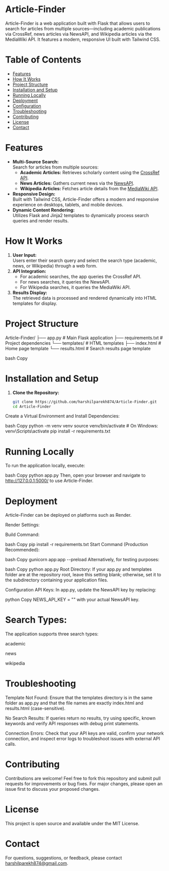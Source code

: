 # Article-Finder

Article-Finder is a web application built with Flask that allows users to search for articles from multiple sources—including academic publications via CrossRef, news articles via NewsAPI, and Wikipedia articles via the MediaWiki API. It features a modern, responsive UI built with Tailwind CSS.

# Table of Contents

- [Features](#features)
- [How It Works](#how-it-works)
- [Project Structure](#project-structure)
- [Installation and Setup](#installation-and-setup)
- [Running Locally](#running-locally)
- [Deployment](#deployment)
- [Configuration](#configuration)
- [Troubleshooting](#troubleshooting)
- [Contributing](#contributing)
- [License](#license)
- [Contact](#contact)

# Features

- **Multi-Source Search:**  
  Search for articles from multiple sources:
  - **Academic Articles:** Retrieves scholarly content using the [CrossRef API](https://api.crossref.org/).
  - **News Articles:** Gathers current news via the [NewsAPI](https://newsapi.org/).
  - **Wikipedia Articles:** Fetches article details from the [MediaWiki API](https://www.mediawiki.org/wiki/API:Main_page).
- **Responsive Design:**  
  Built with Tailwind CSS, Article-Finder offers a modern and responsive experience on desktops, tablets, and mobile devices.
- **Dynamic Content Rendering:**  
  Utilizes Flask and Jinja2 templates to dynamically process search queries and render results.

# How It Works

1. **User Input:**  
   Users enter their search query and select the search type (academic, news, or Wikipedia) through a web form.
2. **API Integration:**  
   - For academic searches, the app queries the CrossRef API.
   - For news searches, it queries the NewsAPI.
   - For Wikipedia searches, it queries the MediaWiki API.
3. **Results Display:**  
   The retrieved data is processed and rendered dynamically into HTML templates for display.

# Project Structure

Article-Finder/ ├── app.py # Main Flask application ├── requirements.txt # Project dependencies └── templates/ # HTML templates ├── index.html # Home page template └── results.html # Search results page template

bash
Copy

# Installation and Setup

1. **Clone the Repository:**

   ```bash
   git clone https://github.com/harshilparekh874/Article-Finder.git
   cd Article-Finder
Create a Virtual Environment and Install Dependencies:

bash
Copy
python -m venv venv
source venv/bin/activate      # On Windows: venv\Scripts\activate
pip install -r requirements.txt
# Running Locally
To run the application locally, execute:

bash
Copy
python app.py
Then, open your browser and navigate to http://127.0.0.1:5000/ to use Article-Finder.

# Deployment
Article-Finder can be deployed on platforms such as Render.

Render Settings:

Build Command:

bash
Copy
pip install -r requirements.txt
Start Command (Production Recommended):

bash
Copy
gunicorn app:app --preload
Alternatively, for testing purposes:

bash
Copy
python app.py
Root Directory:
If your app.py and templates folder are at the repository root, leave this setting blank; otherwise, set it to the subdirectory containing your application files.

Configuration
API Keys:
In app.py, update the NewsAPI key by replacing:

python
Copy
NEWS_API_KEY = ""
with your actual NewsAPI key.

# Search Types:
The application supports three search types:

academic

news

wikipedia

# Troubleshooting
Template Not Found:
Ensure that the templates directory is in the same folder as app.py and that the file names are exactly index.html and results.html (case-sensitive).

No Search Results:
If queries return no results, try using specific, known keywords and verify API responses with debug print statements.

Connection Errors:
Check that your API keys are valid, confirm your network connection, and inspect error logs to troubleshoot issues with external API calls.

# Contributing
Contributions are welcome!
Feel free to fork this repository and submit pull requests for improvements or bug fixes. For major changes, please open an issue first to discuss your proposed changes.

# License
This project is open source and available under the MIT License.

# Contact
For questions, suggestions, or feedback, please contact harshilparekh874@gmail.com.

